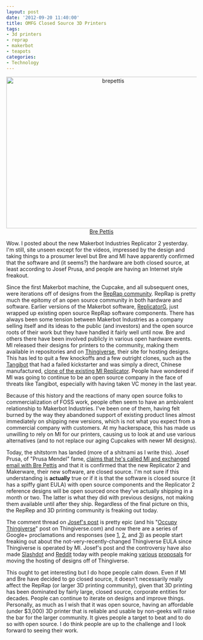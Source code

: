 ```yaml
--- 
layout: post
date: '2012-09-20 11:40:00'
title: OMFG Closed Source 3D Printers
tags: 
- 3d printers
- reprap
- makerbot
- teapots
categories:
- Technology
---
```

<p style="text-align:center"><a href="http://www.flickr.com/photos/albill/8006878849/" title="brepettis"><img src="http://farm9.staticflickr.com/8171/8006878849_30e7eee86c_o.jpg" width="550" height="400" alt="brepettis"></a><br><a href="http://en.innovationstuntmen.com/?p=90">Bre Pettis</a></p>
Wow. I posted about the new Makerbot Industries Replicator 2 yesterday. I'm still, site unseen except for the videos, impressed by the design and taking things to a prosumer level but Bre and MI have apparently confirmed that the software and (it seems?) the hardware are both closed source, at least according to Josef Prusa, and people are having an Internet style freakout.

Since the first Makerbot machine, the Cupcake, and all subsequent ones, were iterations off of designs from the [RepRap community](http://reprap.org/wiki/Main_Page). RepRap is pretty much the epitomy of an open source community in both hardware and software. Earlier versions of the Makerbot software, [ReplicatorG](http://replicat.org/), just wrapped up existing open source RepRap software components. There has always been some tension between Makerbot Industries as a company selling itself and its ideas to the public (and investors) and the open source roots of their work but they have handled it fairly well until now. Bre and others there have been involved publicly in various open hardware events. MI released their designs for printers to the community, making them available in repositories and on [Thingiverse](http://www.thingiverse.com), their site for hosting designs. This has led to quit a few knockoffs and a few outright clones, such as the [Tangibot](http://www.kickstarter.com/projects/2117793364/the-tangibot-3d-printer-the-affordable-makerbot-re) that had a failed kickstarter and was simply a direct, Chinese manufactured, [clone of the existing MI Replicator](http://www.wired.com/design/2012/08/tangibot-makerbot-clone/). People have wondered if MI was going to continue to be an open source company in the face of threats like Tangibot, especially with having taken VC money in the last year.

Because of this history and the reactions of many open source folks to commercialization of FOSS work, people often seem to have an ambivalent relationship to Makerbot Industries. I've been one of them, having felt burned by the way they abandoned support of existing product lines almost immediately on shipping new versions, which is not what you expect from a commercial company with customers. At my hackerspace, this has made us unwilling to rely on MI for our printers, causing us to look at and use various alternatives (and to not replace our aging Cupcakes with newer MI designs). 

Today, the shitstorm has landed (more of a shitnami as I write this). Josef Prusa, of "Prusa Mendel" fame, [claims that he's called MI and exchanged email with Bre Pettis](http://josefprusa.cz/open-hardware-meaning/) and that it is confirmed that the new Replicator 2 and Makerware, their new software, are closed source. I'm not sure if this understanding is **actually** true or if it is that the software is closed source (it has a spiffy giant EULA) with open source components and the Replicator 2 reference designs will be open sourced once they've actually shipping in a month or two. The latter is what they did with previous designs, not making them available until after they ship. Regardless of the final picture on this, the RepRep and 3D printing community is freaking out today. 

The comment thread on [Josef's post](http://josefprusa.cz/open-hardware-meaning/) is pretty epic (and his "[Occupy Thingiverse](http://www.thingiverse.com/thing:30808)" post on Thingiverse.com) and now there are a series of Google+ proclamations and responses (see [1](https://plus.google.com/113539880459449261884/posts/bQmiSNSNfpc), [2](https://plus.google.com/101036414115172779753/posts/3nP1zK8Wn5M), and [3](https://plus.google.com/u/0/105535247347788377245/posts/GuEneyZ9nkS)) as people start freaking out about the not-very-recently-changed Thingiverse EULA since Thingiverse is operated by MI. Josef's post and the controversy have also made [Slashdot](http://news.slashdot.org/story/12/09/20/0345217/makerbot-going-closed-source) and [Reddit](http://www.reddit.com/r/Reprap/comments/10642q/open_hardware_meaning_josef_prusa/) today with people making [various](http://garyhodgson.com/reprap/2012/09/githubiverse-a-github-pages-template-for-3d-printing-projects/) [proposals](http://www.openthingie.com/) for moving the hosting of designs off of Thingiverse.

This ought to get interesting but I do hope people calm down. Even if MI and Bre have decided to go closed source, it doesn't necessarily really affect the RepRap (or larger 3D printing community), given that 3D printing has been dominated by fairly large, closed source, corporate entities for decades. People can continue to iterate on designs and improve things. Personally, as much as I wish that it was open source, having an affordable (under $3,000) 3D printer that is reliable and usable by non-geeks will raise the bar for the larger community. It gives people a target to beat and to do so with open source. I do think people are up to the challenge and I look forward to seeing their work.